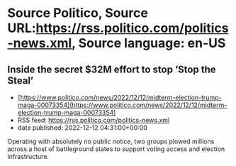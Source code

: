 # Source Politico, Source URL:https://rss.politico.com/politics-news.xml, Source language: en-US

## Inside the secret $32M effort to stop ‘Stop the Steal’
 - [https://www.politico.com/news/2022/12/12/midterm-election-trump-maga-00073354](https://www.politico.com/news/2022/12/12/midterm-election-trump-maga-00073354)
 - RSS feed: https://rss.politico.com/politics-news.xml
 - date published: 2022-12-12 04:31:00+00:00

Operating with absolutely no public notice, two groups plowed millions across a host of battleground states to support voting access and election infrastructure.
